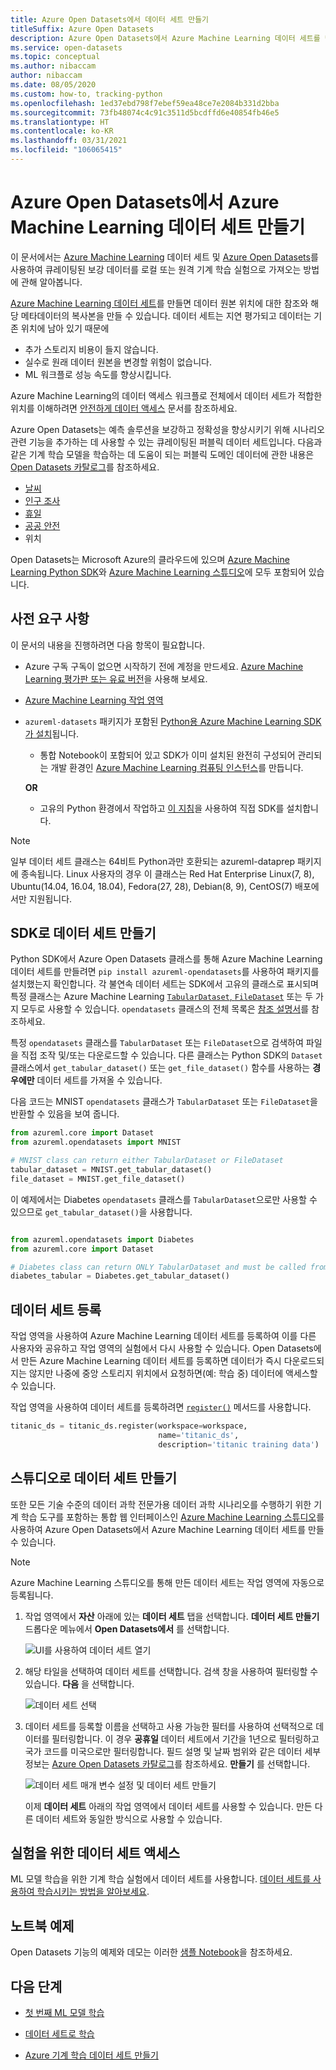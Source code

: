 ```yaml
---
title: Azure Open Datasets에서 데이터 세트 만들기
titleSuffix: Azure Open Datasets
description: Azure Open Datasets에서 Azure Machine Learning 데이터 세트를 만드는 방법을 알아봅니다.
ms.service: open-datasets
ms.topic: conceptual
ms.author: nibaccam
author: nibaccam
ms.date: 08/05/2020
ms.custom: how-to, tracking-python
ms.openlocfilehash: 1ed37ebd798f7ebef59ea48ce7e2084b331d2bba
ms.sourcegitcommit: 73fb48074c4c91c3511d5bcdffd6e40854fb46e5
ms.translationtype: HT
ms.contentlocale: ko-KR
ms.lasthandoff: 03/31/2021
ms.locfileid: "106065415"
---
```

# <a name="create-azure-machine-learning-datasets-from-azure-open-datasets"></a>Azure Open Datasets에서 Azure Machine Learning 데이터 세트 만들기

이 문서에서는 [Azure Machine Learning](../machine-learning/overview-what-is-azure-ml.md) 데이터 세트 및 [Azure Open Datasets](./index.yml)를 사용하여 큐레이팅된 보강 데이터를 로컬 또는 원격 기계 학습 실험으로 가져오는 방법에 관해 알아봅니다. 

[Azure Machine Learning 데이터 세트](../machine-learning/how-to-create-register-datasets.md)를 만들면 데이터 원본 위치에 대한 참조와 해당 메타데이터의 복사본을 만들 수 있습니다. 데이터 세트는 지연 평가되고 데이터는 기존 위치에 남아 있기 때문에
* 추가 스토리지 비용이 들지 않습니다.
* 실수로 원래 데이터 원본을 변경할 위험이 없습니다. 
* ML 워크플로 성능 속도를 향상시킵니다.

Azure Machine Learning의 데이터 액세스 워크플로 전체에서 데이터 세트가 적합한 위치를 이해하려면 [안전하게 데이터 액세스](../machine-learning/concept-data.md#data-workflow) 문서를 참조하세요.

Azure Open Datasets는 예측 솔루션을 보강하고 정확성을 향상시키기 위해 시나리오 관련 기능을 추가하는 데 사용할 수 있는 큐레이팅된 퍼블릭 데이터 세트입니다. 다음과 같은 기계 학습 모델을 학습하는 데 도움이 되는 퍼블릭 도메인 데이터에 관한 내용은 [Open Datasets 카탈로그](https://azure.microsoft.com/en-in/services/open-datasets/catalog/)를 참조하세요.

* [날씨](https://azure.microsoft.com/services/open-datasets/catalog/noaa-integrated-surface-data/)
* [인구 조사](https://azure.microsoft.com/services/open-datasets/catalog/us-decennial-census-zip/)
* [휴일](https://azure.microsoft.com/services/open-datasets/catalog/public-holidays/)
* [공공 안전](https://azure.microsoft.com/services/open-datasets/catalog/chicago-safety-data/)
* 위치

Open Datasets는 Microsoft Azure의 클라우드에 있으며 [Azure Machine Learning Python SDK](#create-datasets-with-the-sdk)와 [Azure Machine Learning 스튜디오](#create-datasets-with-the-studio)에 모두 포함되어 있습니다.


## <a name="prerequisites"></a>사전 요구 사항

이 문서의 내용을 진행하려면 다음 항목이 필요합니다.

* Azure 구독 구독이 없으면 시작하기 전에 계정을 만드세요. [Azure Machine Learning 평가판 또는 유료 버전](https://aka.ms/AMLFree)을 사용해 보세요.

* [Azure Machine Learning 작업 영역](../machine-learning/how-to-manage-workspace.md)

* `azureml-datasets` 패키지가 포함된 [Python용 Azure Machine Learning SDK가 설치](/python/api/overview/azure/ml/install)됩니다.

    * 통합 Notebook이 포함되어 있고 SDK가 이미 설치된 완전히 구성되어 관리되는 개발 환경인 [Azure Machine Learning 컴퓨팅 인스턴스](../machine-learning/how-to-create-manage-compute-instance.md)를 만듭니다.

    **OR**

    * 고유의 Python 환경에서 작업하고 [이 지침](/python/api/overview/azure/ml/install)을 사용하여 직접 SDK를 설치합니다.

> [!NOTE]
> 일부 데이터 세트 클래스는 64비트 Python과만 호환되는 azureml-dataprep 패키지에 종속됩니다. Linux 사용자의 경우 이 클래스는 Red Hat Enterprise Linux(7, 8), Ubuntu(14.04, 16.04, 18.04), Fedora(27, 28), Debian(8, 9), CentOS(7) 배포에서만 지원됩니다.

## <a name="create-datasets-with-the-sdk"></a>SDK로 데이터 세트 만들기

Python SDK에서 Azure Open Datasets 클래스를 통해 Azure Machine Learning 데이터 세트를 만들려면 `pip install azureml-opendatasets`를 사용하여 패키지를 설치했는지 확인합니다. 각 불연속 데이터 세트는 SDK에서 고유의 클래스로 표시되며 특정 클래스는 Azure Machine Learning [`TabularDataset`, `FileDataset`](../machine-learning/how-to-create-register-datasets.md#dataset-types) 또는 두 가지 모두로 사용할 수 있습니다. `opendatasets` 클래스의 전체 목록은 [참조 설명서](/python/api/azureml-opendatasets/azureml.opendatasets)를 참조하세요.

특정 `opendatasets` 클래스를 `TabularDataset` 또는 `FileDataset`으로 검색하여 파일을 직접 조작 및/또는 다운로드할 수 있습니다. 다른 클래스는 Python SDK의 `Dataset` 클래스에서 `get_tabular_dataset()` 또는 `get_file_dataset()` 함수를 사용하는 **경우에만** 데이터 세트를 가져올 수 있습니다.

다음 코드는 MNIST `opendatasets` 클래스가 `TabularDataset` 또는 `FileDataset`을 반환할 수 있음을 보여 줍니다. 


```python
from azureml.core import Dataset
from azureml.opendatasets import MNIST

# MNIST class can return either TabularDataset or FileDataset
tabular_dataset = MNIST.get_tabular_dataset()
file_dataset = MNIST.get_file_dataset()
```

이 예제에서는 Diabetes `opendatasets` 클래스를 `TabularDataset`으로만 사용할 수 있으므로 `get_tabular_dataset()`을 사용합니다.

```python

from azureml.opendatasets import Diabetes
from azureml.core import Dataset

# Diabetes class can return ONLY TabularDataset and must be called from the static function
diabetes_tabular = Diabetes.get_tabular_dataset()
```
## <a name="register-datasets"></a>데이터 세트 등록

작업 영역을 사용하여 Azure Machine Learning 데이터 세트를 등록하여 이를 다른 사용자와 공유하고 작업 영역의 실험에서 다시 사용할 수 있습니다. Open Datasets에서 만든 Azure Machine Learning 데이터 세트를 등록하면 데이터가 즉시 다운로드되지는 않지만 나중에 중앙 스토리지 위치에서 요청하면(예: 학습 중) 데이터에 액세스할 수 있습니다.

작업 영역을 사용하여 데이터 세트를 등록하려면 [`register()`](/python/api/azureml-core/azureml.data.abstract_dataset.abstractdataset#register-workspace--name--description-none--tags-none--create-new-version-false-) 메서드를 사용합니다. 

```Python
titanic_ds = titanic_ds.register(workspace=workspace,
                                 name='titanic_ds',
                                 description='titanic training data')
```

## <a name="create-datasets-with-the-studio"></a>스튜디오로 데이터 세트 만들기

또한 모든 기술 수준의 데이터 과학 전문가용 데이터 과학 시나리오를 수행하기 위한 기계 학습 도구를 포함하는 통합 웹 인터페이스인 [Azure Machine Learning 스튜디오](https://ml.azure.com)를 사용하여 Azure Open Datasets에서 Azure Machine Learning 데이터 세트를 만들 수 있습니다.

> [!Note]
> Azure Machine Learning 스튜디오를 통해 만든 데이터 세트는 작업 영역에 자동으로 등록됩니다.

1. 작업 영역에서 **자산** 아래에 있는 **데이터 세트** 탭을 선택합니다. **데이터 세트 만들기** 드롭다운 메뉴에서 **Open Datasets에서** 를 선택합니다.

    ![UI를 사용하여 데이터 세트 열기](./media/how-to-create-dataset-from-open-dataset/open-datasets-1.png)

1. 해당 타일을 선택하여 데이터 세트를 선택합니다. 검색 창을 사용하여 필터링할 수 있습니다. **다음** 을 선택합니다.

    ![데이터 세트 선택](./media/how-to-create-dataset-from-open-dataset/open-datasets-2.png)

1. 데이터 세트를 등록할 이름을 선택하고 사용 가능한 필터를 사용하여 선택적으로 데이터를 필터링합니다. 이 경우 **공휴일** 데이터 세트에서 기간을 1년으로 필터링하고 국가 코드를 미국으로만 필터링합니다. 필드 설명 및 날짜 범위와 같은 데이터 세부 정보는 [Azure Open Datasets 카탈로그](https://azure.microsoft.com/services/open-datasets/catalog)를 참조하세요. **만들기** 를 선택합니다.

    ![데이터 세트 매개 변수 설정 및 데이터 세트 만들기](./media/how-to-create-dataset-from-open-dataset/open-datasets-3.png)

    이제 **데이터 세트** 아래의 작업 영역에서 데이터 세트를 사용할 수 있습니다. 만든 다른 데이터 세트와 동일한 방식으로 사용할 수 있습니다.


## <a name="access-datasets-for-your-experiments"></a>실험을 위한 데이터 세트 액세스

ML 모델 학습을 위한 기계 학습 실험에서 데이터 세트를 사용합니다. [데이터 세트를 사용하여 학습시키는 방법을 알아보세요](../machine-learning/how-to-train-with-datasets.md).

## <a name="example-notebooks"></a>노트북 예제

Open Datasets 기능의 예제와 데모는 이러한 [샘플 Notebook](samples.md)을 참조하세요.

## <a name="next-steps"></a>다음 단계

* [첫 번째 ML 모델 학습](../machine-learning/tutorial-1st-experiment-sdk-train.md)

* [데이터 세트로 학습](../machine-learning/how-to-train-with-datasets.md)

* [Azure 기계 학습 데이터 세트 만들기](../machine-learning/how-to-create-register-datasets.md)
